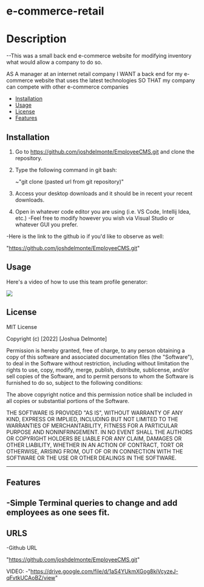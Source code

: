 # e-commerce-retail


# Description

--This was a small back end e-commerce website for modifying inventory what would allow a company to do so.

  AS A manager at an internet retail company
I WANT a back end for my e-commerce website that uses the latest technologies
SO THAT my company can compete with other e-commerce companies

- [Installation](#installation)
- [Usage](#usage)
- [License](#license)
- [Features](#features)
## Installation

1. Go to https://github.com/joshdelmonte/EmployeeCMS.git and clone the repository.
    
2. Type the following command in git bash:

    ~"git clone (pasted url from git repository)"

3. Access your desktop downloads and it should be in recent your recent downloads.

4. Open in whatever code editor you are using (i.e. VS Code, Intellij Idea, etc.)
-Feel free to modify however you wish via Visual Studio or whatever GUI you prefer.

-Here is the link to the github io if you'd like to observe as well:

"https://github.com/joshdelmonte/EmployeeCMS.git"


## Usage

Here's a video of how to use this team profile generator:

![](https://drive.google.com/file/d/1aS4YUkmXGog8kiVcyzeJ-qFvtkUCAoBZ/view)


## License

MIT License

Copyright (c) [2022] [Joshua Delmonte]

Permission is hereby granted, free of charge, to any person obtaining a copy
of this software and associated documentation files (the "Software"), to deal
in the Software without restriction, including without limitation the rights
to use, copy, modify, merge, publish, distribute, sublicense, and/or sell
copies of the Software, and to permit persons to whom the Software is
furnished to do so, subject to the following conditions:

The above copyright notice and this permission notice shall be included in all
copies or substantial portions of the Software.

THE SOFTWARE IS PROVIDED "AS IS", WITHOUT WARRANTY OF ANY KIND, EXPRESS OR
IMPLIED, INCLUDING BUT NOT LIMITED TO THE WARRANTIES OF MERCHANTABILITY,
FITNESS FOR A PARTICULAR PURPOSE AND NONINFRINGEMENT. IN NO EVENT SHALL THE
AUTHORS OR COPYRIGHT HOLDERS BE LIABLE FOR ANY CLAIM, DAMAGES OR OTHER
LIABILITY, WHETHER IN AN ACTION OF CONTRACT, TORT OR OTHERWISE, ARISING FROM,
OUT OF OR IN CONNECTION WITH THE SOFTWARE OR THE USE OR OTHER DEALINGS IN THE
SOFTWARE.

---

## Features

-Simple Terminal queries to change and add employees as one sees fit.
---

## URLS

-Github URL

"https://github.com/joshdelmonte/EmployeeCMS.git"

VIDEO:
-"https://drive.google.com/file/d/1aS4YUkmXGog8kiVcyzeJ-qFvtkUCAoBZ/view"
